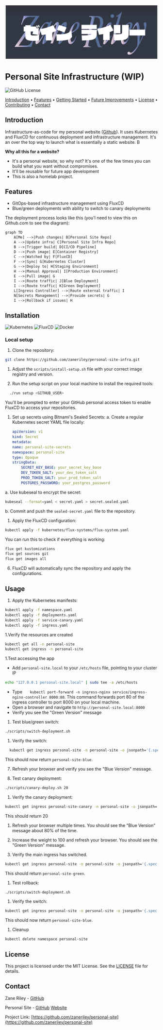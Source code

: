 <p align="center">
  <img src="https://github.com/zaneriley/personal-site/blob/main/logo.png" alt="Zane Riley Portfolio Logo" width="500"/>
</p>

# Personal Site Infrastructure (WIP)

<p align="left">
    <img src="https://img.shields.io/github/license/zaneriley/personal-site" alt="GitHub License" />
</p>

<p align="left">
  <a href="#introduction">Introduction</a> •
  <a href="#features">Features</a> •
  <a href="#getting-started">Getting Started</a> •
  <a href="#future-improvements">Future Improvements</a> •
  <a href="#license">License</a> •
  <a href="#contributing">Contributing</a> •
  <a href="#contact">Contact</a>
</p>

## Introduction

Infrastructure-as-code for my personal website ([Github](https://github.com/zaneriley/personal-site)). It uses Kubernetes and FluxCD  for continuous deployment and infrastructure management. It's an over the top way to launch what is essentially a static website. B

**Why all this for a website?**
- It's a personal website, so why not? It's one of the few times you can build what you want without compromises. 
- It'll be reusable for future app development
- This is also a homelab project. 

## Features

- GitOps-based infrastructure management using FluxCD
- Blue/green deployments with ability to switch to canary deployments

The deployment process looks like this (you'l need to view this on Github.com to see the diagram):

```mermaid
graph TD
    A[Me] -->|Push changes| B[Personal Site Repo]
    A -->|Update infra| C[Personal Site Infra Repo]
    B -->|Trigger build| D[CI/CD Pipeline]
    D -->|Push image| E[Container Registry]
    C -->|Watched by| F[FluxCD]
    F -->|Sync| G[Kubernetes Cluster]
    G -->|Deploy to| H[Staging Environment]
    H -->|Manual Approval| I[Production Environment]
    E -->|Pull image| G
    I -->|Route traffic| J[Blue Deployment]
    I -->|Route traffic| K[Green Deployment]
    L[Ingress Controller] -->|Route external traffic| I
    N[Secrets Management] -->|Provide secrets| G
    I -->|Rollback if issues| H
```

## Installation

<p align="left">
  <img src="https://img.shields.io/badge/Kubernetes-326CE5?style=flat&logo=kubernetes&logoColor=white" alt="Kubernetes" />
  <img src="https://img.shields.io/badge/FluxCD-316192?style=flat&logo=flux&logoColor=white" alt="FluxCD" />
  <img src="https://img.shields.io/badge/Docker-2496ED?style=flat&logo=docker&logoColor=white" alt="Docker" />
</p>

### Local setup

1. Clone the repository:
  ```bash
  git clone https://github.com/zaneriley/personal-site-infra.git
  ```
  
1. Adjust the `scripts/install-setup.sh` file with your correct image registry and version.

1. Run the setup script on your local machine to install the required tools:
  ```bash
    ./run setup <GITHUB_USER>
  ```
  You'll be prompted to enter your GitHub personal access token to enable FluxCD to access your repositories.

1. Set up secrets using Bitnami's Sealed Secrets:
   a. Create a regular Kubernetes secret YAML file locally:

    ```yaml
    apiVersion: v1
    kind: Secret
    metadata:
    name: personal-site-secrets
    namespace: personal-site
    type: Opaque
    stringData:
        SECRET_KEY_BASE: your_secret_key_base
        DEV_TOKEN_SALT: your_dev_token_salt
        PROD_TOKEN_SALT: your_prod_token_salt
        POSTGRES_PASSWORD: your_postgres_password
    ```
a. Use kubeseal to encrypt the secret:
   
   ```bash
   kubeseal --format=yaml < secret.yaml > secret.sealed.yaml
   ```
b. Commit and push the `sealed-secret.yaml` file to the repository.

1. Apply the FluxCD configuration:
```bash
kubectl apply -f kubernetes/flux-systems/flux-system.yaml
```
You can run this to check if everything is working:
```bash
flux get kustomizations
flux get sources git
flux get images all
```
6. FluxCD will automatically sync the repository and apply the configurations.


## Usage
1. Apply the Kubernetes manifests:
  ```bash
  kubectl apply -f namespace.yaml
  kubectl apply -f deployments.yaml
  kubectl apply -f service-canary.yaml
  kubectl apply -f ingress.yaml
  ```
1.Verify the resources are created
  ```bash
  kubectl get all -n personal-site
  kubectl get ingress -n personal-site
  ```
1.Test accessing the app
   - Add `personal-site.local` to your `/etc/hosts` file, pointing to your cluster IP
   ```bash
   echo "127.0.0.1 personal-site.local" | sudo tee -a /etc/hosts
   ```
   - Type `   kubectl port-forward -n ingress-nginx service/ingress-nginx-controller 8000:80`. This command forwards port 80 of the ingress controller to port 8000 on your local machine.
   - Open a browser and navigate to `http://personal-site.local:8000`
   - Verify you see the "Green Version" message

1. Test blue/green switch:
  ```bash
  ./scripts/switch-deployment.sh
  ```

1. Verify the switch:
```bash
  kubectl get ingress personal-site -n personal-site -o jsonpath='{.spec.rules[0].http.paths[0].backend.service.name}'
  ```

  This should now return `personal-site-blue`.

7. Refresh your browser and verify you see the "Blue Version" message.

8. Test canary deployment:
  ```bash
  ./scripts/canary-deploy.sh 20
  ```

1. Verify the canary deployment:
  ```bash
  kubectl get ingress personal-site-canary -n personal-site -o jsonpath='{.spec.rules[0].http.paths[0].backend.service.name}'
  ```
  This should return 20

1. Refresh your browser multiple times. You should see the "Blue Version" message about 80% of the time.

1. Increase the weight to 100 and refresh your browser. You should see the "Green Version" message.

1. Verify the main ingress has switched. 
  ```bash
  kubectl get ingress personal-site -n personal-site -o jsonpath='{.spec.rules[0].http.paths[0].backend.service.name}'
  ```
  This should return `personal-site-green`.

1. Test rollback:
  ```bash
  ./scripts/switch-deployment.sh
  ```

1. Verify the switch:
  ```bash
  kubectl get ingress personal-site -n personal-site -o jsonpath='{.spec.rules[0].http.paths[0].backend.service.name}'
  ```

  This should now return `personal-site-blue`.

1. Cleanup
  ```bash
  kubectl delete namespace personal-site
  ```

## License

This project is licensed under the MIT License. See the [LICENSE](LICENSE) file for details.

## Contact

Zane Riley - [GitHub](https://github.com/zaneriley)

Personal Site - [GitHub](https://github.com/zaneriley/personal-site) [Website](https://zaneriley.com)

Project Link: [https://github.com/zaneriley/personal-site](https://github.com/zaneriley/personal-site)
